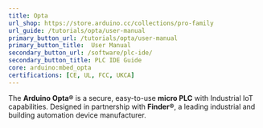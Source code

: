 ```yaml
---
title: Opta
url_shop: https://store.arduino.cc/collections/pro-family
url_guide: /tutorials/opta/user-manual
primary_button_url: /tutorials/opta/user-manual
primary_button_title:  User Manual
secondary_button_url: /software/plc-ide/
secondary_button_title: PLC IDE Guide
core: arduino:mbed_opta
certifications: [CE, UL, FCC, UKCA]
---
```



The **Arduino Opta®** is a secure, easy-to-use **micro PLC** with Industrial IoT capabilities. Designed in partnership with **Finder®**, a leading industrial and building automation device manufacturer.
